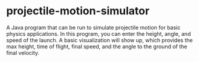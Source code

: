 # projectile-motion-simulator
A Java program that can be run to simulate projectile motion for basic physics applications. In this program, you can enter the height, angle, and speed of the launch. A basic visualization will show up, which provides the max height, time of flight, final speed, and the angle to the ground of the final velocity. 
